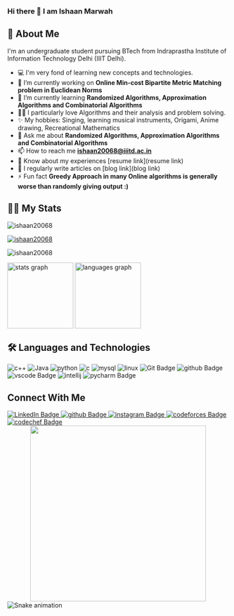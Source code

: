 ### Hi there 👋 I am Ishaan Marwah

## 🚀 About Me
I'm an undergraduate student pursuing BTech from Indraprastha Institute of Information Technology Delhi (IIIT Delhi). 
* :computer: I'm very fond of learning new concepts and technologies. 
* 🔭 I’m currently working on **Online Min-cost Bipartite Metric Matching problem in Euclidean Norms**
* 🌱 I’m currently learning **Randomized Algorithms, Approximation Algorithms and Combinatorial Algorithms**
* :man_technologist: I particularly love Algorithms and their analysis and problem solving.
* :sparkles: My hobbies: Singing, learning musical instruments, Origami, Anime drawing, Recreational Mathematics
* 💬 Ask me about **Randomized Algorithms, Approximation Algorithms and Combinatorial Algorithms**
* 📫 How to reach me **ishaan20068@iiitd.ac.in**
* 📄 Know about my experiences [resume link](resume link)
* 📝 I regularly write articles on [blog link](blog link)
* ⚡ Fun fact **Greedy Approach in many Online algorithms is generally worse than randomly giving output :)**

## 👨‍💻 My Stats
<p align="left"> <img src="https://komarev.com/ghpvc/?username=ishaan20068&label=Profile%20views&color=0e75b6&style=flat" alt="ishaan20068" /> </p>
<p align="left"> <a href="https://github.com/ryo-ma/github-profile-trophy"><img src="https://github-profile-trophy.vercel.app/?username=ishaan20068" alt="ishaan20068" /></a> </p>
<p><img align="center" src="https://streak-stats.demolab.com/?user=ishaan20068&" alt="ishaan20068" /></p>
  <img align="center" src="https://github-readme-stats.vercel.app/api?username=ishaan20068&show_icons=true&theme=radical" height="150" alt="stats graph"  />
  <img align="center" src="https://github-readme-stats.vercel.app/api/top-langs?username=ishaan20068&locale=en&hide_title=false&layout=compact&card_width=320&langs_count=5&theme=dracula&hide_border=false" height="150" alt="languages graph"  />


## 🛠 Languages and Technologies
<div>
  <img src="https://img.shields.io/badge/C++-00599C?style=for-the-badge&logo=C++&logoColor=white" alt="c++"/>
  <img src="https://img.shields.io/badge/java-FC6603?style=for-the-badge&logo=java&logoColor=white" alt="Java" />
  <img src="https://img.shields.io/badge/Python-3776AB?style=for-the-badge&logo=Python&logoColor=white" alt="python"/>
  <img src="https://img.shields.io/badge/C-A8B9CC?style=for-the-badge&logo=C&logoColor=white" alt="c"/>
  <img src="https://img.shields.io/badge/MySQL-4479A1?style=for-the-badge&logo=MySQL&logoColor=white" alt="mysql"/>
  <img src="https://img.shields.io/badge/Linux-FCC624?style=for-the-badge&logo=Linux&logoColor=white" alt="linux" />
  <img src="https://img.shields.io/badge/Git-F05032?style=for-the-badge&logo=Git&logoColor=white" alt="Git Badge"/>
  <img src="https://img.shields.io/badge/GitHub-000000?style=for-the-badge&logo=GitHub&logoColor=white" alt="github Badge"/>
  <img src="https://img.shields.io/badge/VS Code-007ACC?style=for-the-badge&logo=VisualStudioCode&logoColor=white" alt="vscode Badge"/>
  <img src="https://img.shields.io/badge/Intellij IDEA-000000?style=for-the-badge&logo=Intellij IDEA&logoColor=white" alt="intellij"/>
  <img src="https://img.shields.io/badge/PyCharm-000000?style=for-the-badge&logo=PyCharm&logoColor=white" alt="pycharm Badge"/>
</div>

## Connect With Me
<div id="badges">
  <a href="https://www.linkedin.com/in/ishaan-marwah-384787221/">
    <img src="https://img.shields.io/badge/LinkedIn-blue?style=for-the-badge&logo=linkedin&logoColor=white" alt="LinkedIn Badge"/>
  </a>
  <a href="https://github.com/ishaan20068">
    <img src="https://img.shields.io/badge/GitHub-000000?style=for-the-badge&logo=GitHub&logoColor=white" alt="github Badge"/>
  </a>
  <a href="https://www.instagram.com/otakuishaan/">
    <img src="https://img.shields.io/badge/Instagram-E4405F?style=for-the-badge&logo=Instagram&logoColor=white" alt="instagram Badge"/>
  </a>
  <a href="https://codeforces.com/profile/ishaan20068">
    <img src="https://img.shields.io/badge/Codeforces-1F8ACB?style=for-the-badge&logo=Codeforces&logoColor=white" alt="codeforces Badge"/>
  </a>
  <a href="https://www.codechef.com/users/ishaan20068">
    <img src="https://img.shields.io/badge/CodeChef-5B4638?style=for-the-badge&logo=CodeChef&logoColor=white" alt="codechef Badge"/>
  </a>
</div>

<div id="header" align="center">
  <img src="https://preview.redd.it/yrni1y026ld51.jpg?auto=webp&s=a7eb450db6a4bdaa1d3261e6d15774b92f5b2407" width="400"/>
</div>

<img src="https://raw.githubusercontent.com/maurodesouza/maurodesouza/output/snake.svg" alt="Snake animation" />


<!--
**ishaan20068/ishaan20068** is a ✨ _special_ ✨ repository because its `README.md` (this file) appears on your GitHub profile.

Here are some ideas to get you started:

- 🔭 I’m currently working on ...
- 🌱 I’m currently learning ...
- 👯 I’m looking to collaborate on ...
- 🤔 I’m looking for help with ...
- 💬 Ask me about ...
- 📫 How to reach me: ...
- 😄 Pronouns: ...
- ⚡ Fun fact: ...
-->
